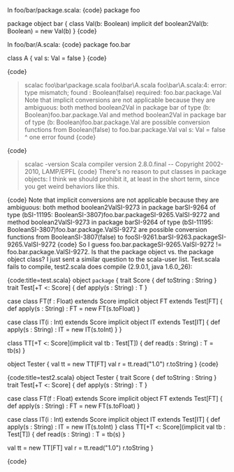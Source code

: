 In foo/bar/package.scala:
{code}
package foo

package object bar {
  class Val(b: Boolean)
  implicit def boolean2Val(b: Boolean) = new Val(b)
}
{code}

In foo/bar/A.scala:
{code}
package foo.bar

class A {
  val s: Val = false
}
{code}

{code}
> scalac foo\bar\package.scala foo\bar\A.scala
foo\bar\A.scala:4: error: type mismatch;
 found   : Boolean(false)
 required: foo.bar.package.Val
Note that implicit conversions are not applicable because they are ambiguous:
 both method boolean2Val in package bar of type (b: Boolean)foo.bar.package.Val
 and method boolean2Val in package bar of type (b: Boolean)foo.bar.package.Val
 are possible conversion functions from Boolean(false) to foo.bar.package.Val
  val s: Val = false
               ^
one error found
{code}

{code}
> scalac -version
Scala compiler version 2.8.0.final -- Copyright 2002-2010, LAMP/EPFL
{code}
There's no reason to put classes in package objects: I think we should prohibit it, at least in the short term, since you get weird behaviors like this.

{code}
Note that implicit conversions are not applicable because they are ambiguous:
 both method boolean2ValSI-9273 in package barSI-9264 of type (bSI-11195: BooleanSI-3807)foo.bar.packageSI-9265.ValSI-9272
 and method boolean2ValSI-9273 in package barSI-9264 of type (bSI-11195: BooleanSI-3807)foo.bar.package.ValSI-9272
 are possible conversion functions from BooleanSI-3807(false) to fooSI-9261.barSI-9263.packageSI-9265.ValSI-9272
{code}
So I guess foo.bar.packageSI-9265.ValSI-9272 != foo.bar.package.ValSI-9272.  Is that the package object vs. the package object class?
I just sent a similar question to the scala-user list.  Test.scala fails to compile, test2.scala does compile (2.9.0.1, java 1.6.0_26):

{code:title=test.scala}
object `package` {
  trait Score { def toString : String }
  trait Test[+T <: Score] { def apply(s : String) : T }

  case class FT(f : Float) extends Score
  implicit object FT extends Test[FT] { def apply(s : String) : FT = new FT(s.toFloat) }

  case class IT(i : Int) extends Score
  implicit object IT extends Test[IT] { def apply(s : String) : IT = new IT(s.toInt) }
}

class TT[+T <: Score](implicit val tb : Test[T]) {
  def read(s : String) : T = tb(s)
}

object Tester {
  val tt = new TT[FT]
  val r = tt.read("1.0")
  r.toString
}
{code}

{code:title=test2.scala}
object Tester {
  trait Score { def toString : String }
  trait Test[+T <: Score] { def apply(s : String) : T }

  case class FT(f : Float) extends Score
  implicit object FT extends Test[FT] { def apply(s : String) : FT = new FT(s.toFloat) }

  case class IT(i : Int) extends Score
  implicit object IT extends Test[IT] { def apply(s : String) : IT = new IT(s.toInt) }
  class TT[+T <: Score](implicit val tb : Test[T]) {
    def read(s : String) : T = tb(s)
  }

  val tt = new TT[FT]
  val r = tt.read("1.0")
  r.toString
}

{code}
